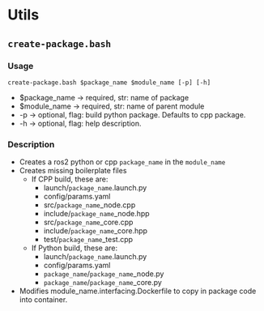 # Utils

## `create-package.bash`

### Usage
`create-package.bash $package_name $module_name [-p] [-h]`
- $package_name -> required, str: name of package
- $module_name -> required, str: name of parent module
- -p -> optional, flag: build python package. Defaults to cpp package.
- -h -> optional, flag: help description.

### Description
- Creates a ros2 python or cpp `package_name` in the `module_name`
- Creates missing boilerplate files
    - If CPP build, these are:
        - launch/`package_name`.launch.py
        - config/params.yaml
        - src/`package_name`_node.cpp
        - include/`package_name`_node.hpp
        - src/`package_name`_core.cpp
        - include/`package_name`_core.hpp
        - test/`package_name`_test.cpp
    - If Python build, these are:
        - launch/`package_name`.launch.py
        - config/params.yaml
        - `package_name`/`package_name`_node.py
        - `package_name`/`package_name`_core.py
- Modifies module_name.interfacing.Dockerfile to copy in package code into container.